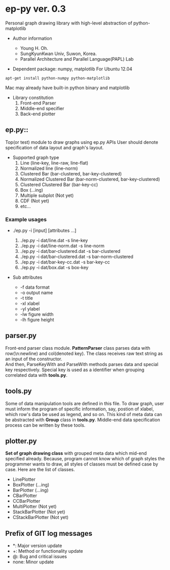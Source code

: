 ep-py ver. 0.3
=====
Personal graph drawing library with high-level abstraction of python-matplotlib<br>

* Author information
  - Young H. Oh.
  - SungKyunKwan Univ, Suwon, Korea.<br>
  - Parallel Architecture and Parallel Language(PAPL) Lab<br>


* Dependent package: numpy, matplotlib
For Ubuntu 12.04

```
apt-get install python-numpy python-matplotlib
```

Mac may already have built-in python binary and matplotlib

* Library constitution
  1. Front-end Parser
  2. Middle-end specifier
  3. Back-end plotter

## ep.py::
Top(or test) module to draw graphs using ep.py APIs
User should denote specification of data layout and graph's layout.

* Supported graph type
  1. Line (line-key, line-raw, line-flat)
  2. Normalized line (line-norm)
  3. Clustered Bar (bar-clustered, bar-key-clustered)
  5. Normalized Clustered Bar (bar-norm-clustered, bar-key-clustered)
  4. Clustered Clustered Bar (bar-key-cc)
  6. Box (...ing)
  7. Multiple subplot (Not yet)
  8. CDF (Not yet)
  9. etc...

### Example usages

* ./ep.py -i \[input\] \[attributes ...\]
  1. ./ep.py -i dat/line.dat -s line-key
  2. ./ep.py -i dat/line-norm.dat -s line-norm
  3. ./ep.py -i dat/bar-clustered.dat -s bar-clustered
  4. ./ep.py -i dat/bar-clustered.dat -s bar-norm-clustered
  5. ./ep.py -i dat/bar-key-cc.dat -s bar-key-cc
  6. ./ep.py -i dat/box.dat -s box-key

* Sub attributes
  - -f data format
  - -o output name
  - -t title
  - -xl xlabel
  - -yl ylabel
  - -lw figure width
  - -lh figure height

## parser.py
Front-end parser class module. <b>PatternParser</b> class parses data with row(\n:newline) and col(denoted key). The class receives raw text string as an input of the constructor.<br>
And then, ParseKeyWith and ParseWith methods parses data and special key respectively. Special key is used as a identifier when grouping correlated data with <b>tools.py</b>.

## tools.py
Some of data manipulation tools are defined in this file.
To draw graph, user must inform the program of specific information,
say, postion of xlabel, which row's data be used as legend, and so on.
This kind of meta data can be abstracted with <b>Group</b> class
in <b>tools.py</b>. Middle-end data specification process can be written by these tools.

## plotter.py
<b>Set of graph drawing class</b> with grouped meta data which mid-end specified already.
Because, program cannot know which of graph styles the programmer wants to draw,
all styles of classes must be defined case by case. Here are the list of classes.

  - LinePlotter
  - BoxPlotter (...ing)
  - BarPlotter (...ing)
  - CBarPlotter
  - CCBarPlotter
  - MultiPlotter (Not yet)
  - StackBarPlotter (Not yet)
  - CStackBarPlotter (Not yet)

## Prefix of GIT log messages
  - \*: Major version update
  - +: Method or functionality update
  - @: Bug and critical issues
  - none: Minor update
